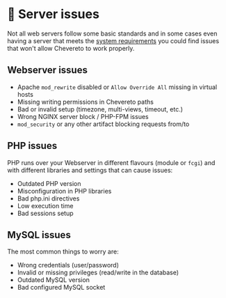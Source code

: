 # 🤖 Server issues

Not all web servers follow some basic standards and in some cases even having a server that meets the [system requirements](../system/requirements.md) you could find issues that won't allow Chevereto to work properly.

## Webserver issues

- Apache `mod_rewrite` disabled or `Allow Override All` missing in virtual hosts
- Missing writing permissions in Chevereto paths
- Bad or invalid setup (timezone, multi-views, timeout, etc.)
- Wrong NGINX server block / PHP-FPM issues
- `mod_security` or any other artifact blocking requests from/to

## PHP issues

PHP runs over your Webserver in different flavours (module or `fcgi`) and with different libraries and settings that can cause issues:

- Outdated PHP version
- Misconfiguration in PHP libraries
- Bad php.ini directives
- Low execution time
- Bad sessions setup

## MySQL issues

The most common things to worry are:

- Wrong credentials (user/password)
- Invalid or missing privileges (read/write in the database)
- Outdated MySQL version
- Bad configured MySQL socket
